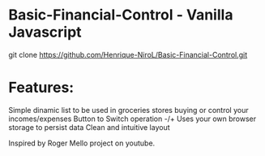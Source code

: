 # Basic-Financial-Control - Vanilla Javascript

git clone https://github.com/Henrique-NiroL/Basic-Financial-Control.git

# Features:

Simple dinamic list to be used in groceries stores buying or control your incomes/expenses
Button to Switch operation -/+
Uses your own browser storage to persist data
Clean and intuitive layout



Inspired by Roger Mello project on youtube.
